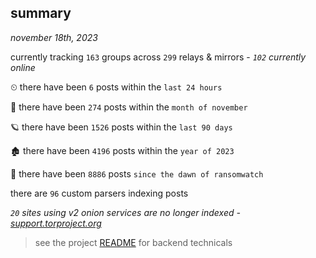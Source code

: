 
## summary
_november 18th, 2023_

currently tracking `163` groups across `299` relays & mirrors - _`102` currently online_

⏲ there have been `6` posts within the `last 24 hours`

🦈 there have been `274` posts within the `month of november`

🪐 there have been `1526` posts within the `last 90 days`

🏚 there have been `4196` posts within the `year of 2023`

🦕 there have been `8886` posts `since the dawn of ransomwatch`

there are `96` custom parsers indexing posts

_`20` sites using v2 onion services are no longer indexed - [support.torproject.org](https://support.torproject.org/onionservices/v2-deprecation/)_

> see the project [README](https://github.com/joshhighet/ransomwatch#ransomwatch--) for backend technicals
